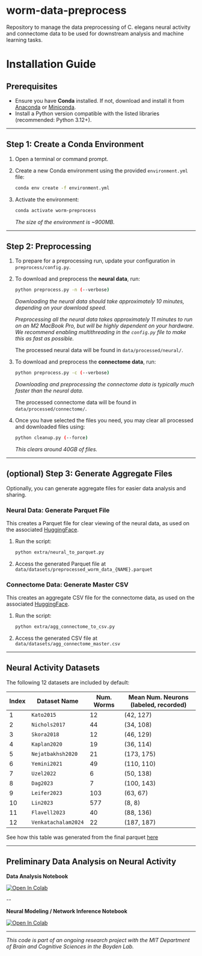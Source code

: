 # worm-data-preprocess

Repository to manage the data preprocessing of C. elegans neural activity and
connectome data to be used for downstream analysis and machine learning tasks.

# Installation Guide

## Prerequisites

- Ensure you have **Conda** installed. If not, download and install it from [Anaconda](https://www.anaconda.com/) or [Miniconda](https://docs.conda.io/en/latest/miniconda.html).
- Install a Python version compatible with the listed libraries (recommended: Python 3.12+).

---

## Step 1: Create a Conda Environment

1. Open a terminal or command prompt.
2. Create a new Conda environment using the provided `environment.yml` file:

   ```bash
   conda env create -f environment.yml
   ```

3. Activate the environment:
   ```bash
   conda activate worm-preprocess
   ```
   _The size of the environment is ~900MB._

---

## Step 2: Preprocessing

1. To prepare for a preprocessing run, update your configuration in `preprocess/config.py`.

2. To download and preprocess the **neural data**, run:

   ```bash
   python preprocess.py -n (--verbose)
   ```

   _Downloading the neural data should take approximately 10 minutes, depending on your download speed._

   _Preprocessing all the neural data takes approximately 11 minutes to run on an M2 MacBook Pro, but will be highly dependent on your hardware. We recommend enabling multithreading in the `config.py` file to make this as fast as possible._

   The processed neural data will be found in `data/processed/neural/`.

3. To download and preprocess the **connectome data**, run:

   ```bash
   python preprocess.py -c (--verbose)
   ```

   _Downloading and preprocessing the connectome data is typically much faster than the neural data._

   The processed connectome data will be found in `data/processed/connectome/`.

4. Once you have selected the files you need, you may clear all processed and
   downloaded files using:

   ```bash
   python cleanup.py (--force)
   ```

   _This clears around 40GB of files._

---

## (optional) Step 3: Generate Aggregate Files

Optionally, you can generate aggregate files for easier data analysis and sharing.

### Neural Data: Generate Parquet File

This creates a Parquet file for clear viewing of the neural data, as used on the associated [HuggingFace](https://huggingface.co/datasets/qsimeon/celegans_neural_data).

1. Run the script:

   ```bash
   python extra/neural_to_parquet.py
   ```

2. Access the generated Parquet file at `data/datasets/preprocessed_worm_data_{NAME}.parquet`

### Connectome Data: Generate Master CSV

This creates an aggregate CSV file for the connectome data, as used on the associated [HuggingFace](https://huggingface.co/datasets/qsimeon/celegans_connectome_data).

1. Run the script:

   ```bash
   python extra/agg_connectome_to_csv.py
   ```

2. Access the generated CSV file at `data/datasets/agg_connectome_master.csv`

---

## Neural Activity Datasets

The following 12 datasets are included by default:

| Index | Dataset Name        | Num. Worms | Mean Num. Neurons (labeled, recorded) |
| ----- | ------------------- | ---------- | ------------------------------------- |
| 1     | `Kato2015  `        | 12         | (42, 127)                             |
| 2     | `Nichols2017`       | 44         | (34, 108)                             |
| 3     | `Skora2018`         | 12         | (46, 129)                             |
| 4     | `Kaplan2020  `      | 19         | (36, 114)                             |
| 5     | `Nejatbakhsh2020 `  | 21         | (173, 175)                            |
| 6     | `Yemini2021 `       | 49         | (110, 110)                            |
| 7     | `Uzel2022    `      | 6          | (50, 138)                             |
| 8     | `Dag2023`           | 7          | (100, 143)                            |
| 9     | `Leifer2023`        | 103        | (63, 67)                              |
| 10    | `Lin2023`           | 577        | (8, 8)                                |
| 11    | `Flavell2023`       | 40         | (88, 136)                             |
| 12    | `Venkatachalam2024` | 22         | (187, 187)                            |

See how this table was generated from the final parquet
[here](https://colab.research.google.com/drive/1z7h2gGuWhupRtjpYc7IHFD4rJ4kIsyuD#scrollTo=ZiZXMRc931oy)

---

## Preliminary Data Analysis on Neural Activity

**Data Analysis Notebook**

<a target="_blank" href="https://colab.research.google.com/drive/1I-8zUmtZ6dnAxf4nn2qMOXkpYwb4m6Xh?usp=sharing">
  <img src="https://colab.research.google.com/assets/colab-badge.svg" alt="Open In Colab"/>
</a>

--

**Neural Modeling / Network Inference Notebook**

<a target="_blank" href="https://colab.research.google.com/drive/1DX0fPj0-pJYek48Xdmjpz42OjJzsaF9v?usp=sharing">
  <img src="https://colab.research.google.com/assets/colab-badge.svg" alt="Open In Colab"/>
</a>

---

_This code is part of an ongoing research project with the MIT Department of Brain and
Cognitive Sciences in the Boyden Lab._
